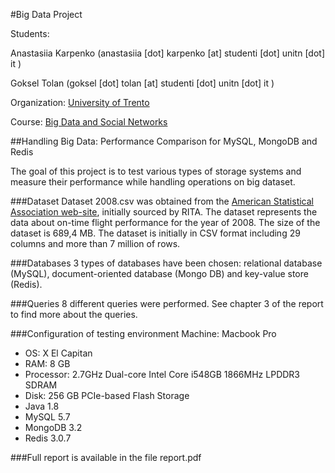 #Big Data Project

Students:

Anastasiia Karpenko  (anastasiia [dot] karpenko [at] studenti [dot] unitn [dot] it )

Goksel Tolan (goksel [dot] tolan [at] studenti [dot] unitn [dot] it )

Organization: [University of Trento](http://www.disi.unitn.it/)

Course: [Big Data and Social Networks](http://web.unitn.it/scienze/25367/struttura-del-corso ) 

##Handling Big Data: Performance Comparison for MySQL, MongoDB and Redis

The goal of this project is to test various types of storage systems and measure their performance while handling operations on big dataset.

###Dataset
Dataset 2008.csv was obtained from the [American Statistical Association web-site](http://stat-computing.org/dataexpo/2009/the-data.html), initially sourced by RITA. The dataset represents the data about on-time flight performance for the year of 2008. The size of the dataset is 689,4 MB. The dataset is initially in CSV format including 29 columns and more than 7 million of rows. 

###Databases
3 types of databases have been chosen: relational database (MySQL), document-oriented database (Mongo DB) and key-value store (Redis). 

###Queries
8 different queries were performed. See chapter 3 of the report to find more about the queries.

###Configuration of testing environment
Machine: Macbook Pro 
* OS: X El Capitan
* RAM: 8 GB 
* Processor: 2.7GHz Dual-core Intel Core i548GB 1866MHz LPDDR3 SDRAM
* Disk: 256 GB PCIe-based Flash Storage
* Java 1.8 
* MySQL 5.7
* MongoDB 3.2
* Redis 3.0.7

###Full report 
is available in the file report.pdf

